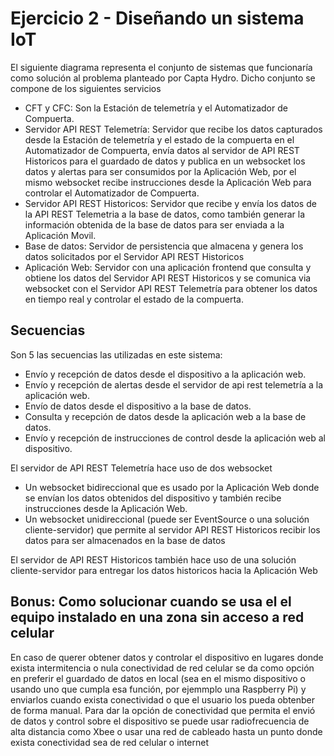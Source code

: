 # Ejercicio 2 - Diseñando un sistema IoT
El siguiente diagrama representa el conjunto de sistemas que funcionaría como solución al problema planteado por Capta Hydro. Dicho conjunto se compone de los siguientes servicios
- CFT y CFC: Son la Estación de telemetría y el Automatizador de Compuerta.
- Servidor API REST Telemetría: Servidor que recibe los datos capturados desde la Estación de telemetría y el estado de la compuerta en el Automatizador de Compuerta, envía datos al servidor de API REST Historicos para el guardado de datos y publica en un websocket los datos y alertas para ser consumidos por la Aplicación Web, por el mismo websocket recibe instrucciones desde la Aplicación Web para controlar el Automatizador de Compuerta.
- Servidor API REST Historicos: Servidor que recibe y envía los datos de la API REST Telemetria a la base de datos, como también generar la información obtenida de la base de datos para ser enviada a la Aplicación Movil.
- Base de datos: Servidor de persistencia que almacena y genera los datos solicitados por el Servidor API REST Historicos
- Aplicación Web: Servidor con una aplicación frontend que consulta y obtiene los datos del Servidor API REST Historicos y se comunica via websocket con el Servidor API REST Telemetría para obtener los datos en tiempo real y controlar el estado de la compuerta.
## Secuencias
Son 5 las secuencias las utilizadas en este sistema:
- Envío y recepción de datos desde el dispositivo a la aplicación web.
- Envío y recepción de alertas desde el servidor de api rest telemetría a la aplicación web.
- Envío de datos desde el dispositivo a la base de datos.
- Consulta y recepción de datos desde la aplicación web a la base de datos.
- Envío y recepción de instrucciones de control desde la aplicación web al dispositivo.

El servidor de API REST Telemetría hace uso de dos websocket
- Un websocket bidireccional que es usado por la Aplicación Web donde se envían los datos obtenidos del dispositivo y también recibe instrucciones desde la Aplicación Web.
- Un websocket unidireccional (puede ser EventSource o una solución cliente-servidor) que permite al servidor API REST Historicos recibir los datos para ser almacenados en la base de datos

El servidor de API REST Historicos también hace uso de una solución cliente-servidor para entregar los datos historicos hacia la Aplicación Web
## Bonus: Como solucionar cuando se usa el el equipo instalado en una zona sin acceso a red celular
En caso de querer obtener datos y controlar el dispositivo en lugares donde exista intermitencia o nula conectividad de red celular se da como opción en preferir el guardado de datos en local (sea en el mismo dispositivo o usando uno que cumpla esa función, por ejemmplo una Raspberry Pi) y enviarlos cuando exista conectividad o que el usuario los pueda obtenber de forma manual. Para dar la opción de conectividad que permita el envió de datos y control sobre el dispositivo se puede usar radiofrecuencia de alta distancia como Xbee o usar una red de cableado hasta un punto donde exista conectividad sea de red celular o internet
